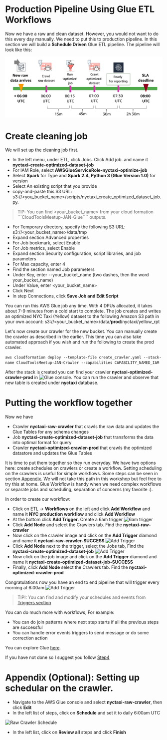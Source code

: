 # Production Pipeline Using Glue ETL Workflows

Now we have a raw and clean dataset. However, you would not want to do this every day manually. We need to put this to production pipeline. In this section we will build a **Schedule Driven** Glue ETL pipeline. The pipeline will look like this:

![Glue Pipeline](./images/glueTimeline.png)

# Create cleaning job

We will set up the cleaning job first. 

- In the left menu, under ETL, click Jobs. Click Add job. and name it **nyctaxi-create-optimized-dataset-job**
 - For IAM Role, select **AWSGlueServiceRole-nyctaxi-optimize-job**
- Select **Spark** for Type and **Spark 2.4, Python 3 (Glue Version 1.0)** for version
- Select An existing script that you provide
 - copy-and-paste this S3 URL: s3://<you_bucket_name>/scripts/nyctaxi_create_optimized_dataset_job.py. 

> TIP: You can find <your_bucket_name> from your cloud formation ```CloudToolsMeetup-JAN-Glue```` outputs.

 - For Temporary directory, specify the following S3 URL: s3://<your_bucket_name>/data/tmp
- Expand section Advanced properties
 - For Job bookmark, select Enable
 - For Job metrics, select Enable
- Expand section Security configuration, script libraries, and job parameters
 - For Max capacity, enter 4
- Find the section named Job parameters
 - Under Key, enter --your_bucket_name (two dashes, then the word your_bucket_name)
 - Under Value, enter <your_bucket_name> 
- Click Next
- In step Connections, click **Save Job and Edit Script**

You can run this AWS Glue job any time. With 4 DPUs allocated, it takes about 7-9 minutes from a cold start to complete. The job creates and writes an optimized NYC Taxi (Yellow) dataset to the following Amazon S3 path in your own account: s3://<your_bucket_name>/data/**prod**/nyctaxi/yellow_rpt

Let's now create our crawler for the new bucket. You can manually create the crawler as described in the earlier. This time you can also take automated approach if you wish and run the following to create the prod crawler.

```aws cloudformation deploy --template-file create_crawler.yaml --stack-name CloudToolsMeetup-JAN-Crawler --capabilities CAPABILITY_NAMED_IAM```

After the stack is created you can find your crawler **nyctaxi-optimized-crawler-prod** in ![Glue console](https://console.aws.amazon.com/glue/home?region=us-east-1#catalog:tab=crawlers). You can run the crawler and observe that new table is created under **nyctaxi** database.

# Putting the workflow together

Now we have 
- Crawler **nyctaxi-raw-crawler** that crawls the raw data and updates the Glue Tables for any schema changes
- Job **nyctaxi-create-optimized-dataset-job** that transforms the data into optimal format for query
- Crawler **nyctaxi-optimized-crawler-prod** that crawls the optimized datastore and updates the Glue Tables

It is time to put them together so they run everyday. We have two options here: create schedules on crawlers or create a workflow. Setting scheduling on the crawlers is useful for simple workflows. Some steps can be seen in section [Appendix](#appendix). We will not take this path in this workshop but feel free to try this at home.  Glue Workflow is handy when we need complex workflows or separate jobs and scheduling, separation of concerns (my favorite :). 

In order to create our workflow:
- Click on ETL -> **Workflows** on the left and click **Add Workflow** and name it **NYC production workflow** and click **Add Workflow**
- At the bottom click **Add Trigger**. Create a 6am trigger
![6am trigger](./images/6amScheduleTrigger.png)
- Click **Add Node** and select the Crawlers tab. Find the **nyctaxi-raw-crawler**
- Now click on the crawler image and click on the **Add Trigger** diamond and name it **nyctaxi-raw-crawler-SUCCESS**
![Add Trigger](./images/AddTrigger.png)
- Click **Add Node** next to the trigger, select the Jobs tab, Find the **nyctaxi-create-optimized-dataset-job**
![Add Trigger](./images/AddJob.png)
- Now click on the job image and click on the **Add Trigger** diamond and name it **nyctaxi-create-optimized-dataset-job-SUCCESS**
- Finally, click **Add Node** select the Crawlers tab. Find the **nyctaxi-optimized-crawler-prod**

Congratulations now you have an end to end pipeline that will trigger every morning at 6:00am
![Add Trigger](./images/FullWorkflow.png)

> TIP!: You can find and modify your schedules and events from [Triggers section](https://console.aws.amazon.com/glue/home?region=us-east-1#etl:tab=triggers) 


You can do much more with workflows, For example:

- You can do join patterns where next step starts if all the previous steps are successful
- You can handle error events triggers to send message or do some correction action

You can explore Glue [here](https://docs.aws.amazon.com/glue/latest/dg/what-is-glue.html). 

If you have not done so I suggest you follow [Step4](../Step4/README.md)








# <a name="appendix"></a> Appendix (Optional): Setting up schedular on the crawler.

- Navigate to the AWS Glue console and select **nyctaxi-raw-crawler**, then click **Edit**
- In the left list of steps, click on **Schedule** and set it to daily 6:00am UTC

![Raw Crawler Schedule](./images/RawCrawlerScheduler.png)

- In the left list, click on **Review all** steps and click **Finish**

